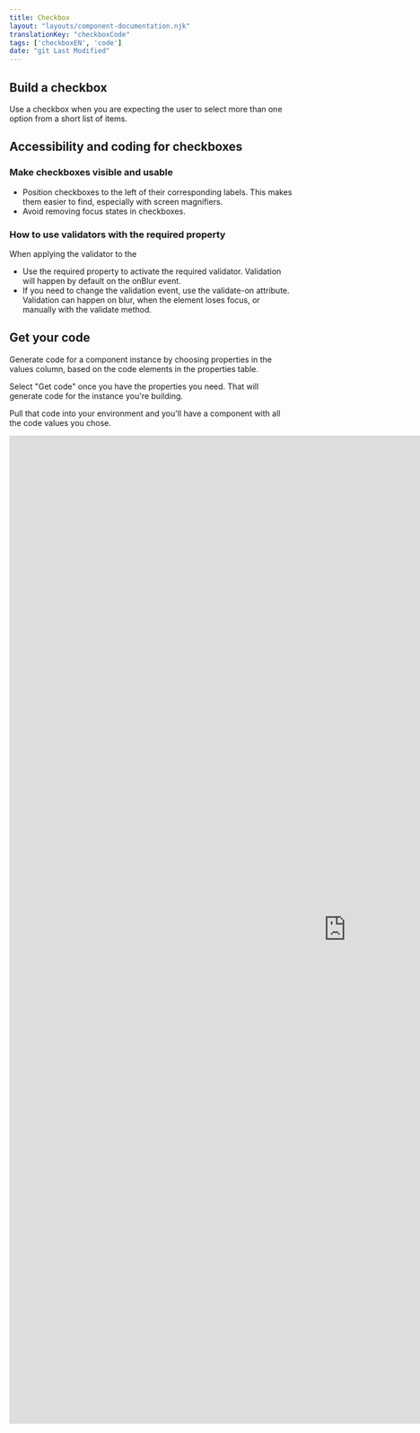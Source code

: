 ```yaml
---
title: Checkbox
layout: "layouts/component-documentation.njk"
translationKey: "checkboxCode"
tags: ['checkboxEN', 'code']
date: "git Last Modified"
---
```


## Build a checkbox

Use a checkbox when you are expecting the user to select more than one option from a short list of items.

## Accessibility and coding for checkboxes

### Make checkboxes visible and usable

- Position checkboxes to the left of their corresponding labels. This makes them easier to find, especially with screen magnifiers.
- Avoid removing focus states in checkboxes.

### How to use validators with the required property

When applying the validator to the

- Use the required property to activate the required validator. Validation will happen by default on the onBlur event.
- If you need to change the validation event, use the validate-on attribute. Validation can happen on blur, when the element loses focus, or manually with the validate method.

## Get your code

Generate code for a component instance by choosing properties in the values column, based on the code elements in the properties table.

Select "Get code" once you have the properties you need. That will generate code for the instance you're building.

Pull that code into your environment and you'll have a component with all the code values you chose.

<iframe
  title="Overview of gcds-checkbox properties and events."
  src="https://cds-snc.github.io/gcds-components/?path=/docs/components-checkbox--default&viewMode=docs&shortcuts=false&singleStory=true"
  width="1200"
  height="1760"
  style="display: block; margin: 0 auto;"
  frameBorder="0"
></iframe>
